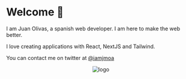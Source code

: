 # Welcome 👋

I am Juan Olivas, a spanish web developer. I am here to make the web better.

I love creating applications with React, NextJS and Tailwind.

You can contact me on twitter at [@iamjmoa](https://twitter.com/iamjmoa)

<div align="center">
  <img src="https://user-images.githubusercontent.com/41582680/170068190-e7869e68-5a52-4f7e-bfc3-0da957aec846.png" alt="logo" />
</div>
